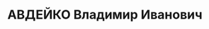 ---
title: АВДЕЙКО Владимир Иванович
description: "1905 г.р., украинец, член ВКП(б) с 1921, капитан, ком. батареи 23 СП\
  \ 23 СД ХВО. \n  Арестован 16.10.1937. \n  ВКВС - 08.01.1938, ВМН. Расстрелян 09.01.1938,\
  \ Харьков"
---